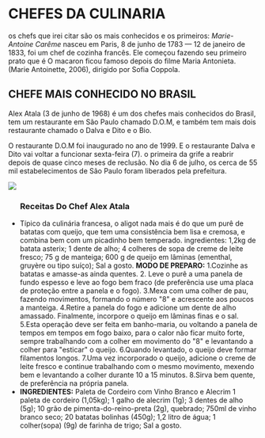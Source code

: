 <!DOCTYPE html>
<html lang="pt-br">
<head>
    <meta charset="UTF-8">
    <meta http-equiv="X-UA-Compatible" content="IE=edge">
    <meta name="viewport" content="width=device-width, initial-scale=1.0">
    <title>chefs.culinarios</title>
    <link rel="stylesheet" href="index.css">
</head>
<body>
    <h1>CHEFES DA CULINARIA</h1>
    <p> os chefs que irei citar são os mais conhecidos e os primeiros: <em>Marie-Antoine Carême</em> nasceu em Paris, 8 de junho de 1783 — 12 de janeiro de 1833,
     foi um chef de cozinha francês. Ele começou fazendo seu primeiro prato que é O macaron ficou famoso depois do filme Maria Antonieta.
    (Marie Antoinette, 2006), dirigido por Sofia Coppola.</p> 
      <h2>CHEFE MAIS CONHECIDO NO BRASIL</h2>
    <p>Alex Atala (3 de junho de 1968) é um dos chefes mais conhecidos do Brasil, tem um restaurante
        em São Paulo chamado D.O.M, e também tem mais dois restaurante chamado o Dalva e Dito e o Bio.</p>
        <p> O restaurante D.O.M foi inaugurado no ano de 1999. E o restaurante Dalva e Dito vai voltar a funcionar
sexta-feira (7).  o primeira da grife a reabrir depois de quase cinco meses de reclusão. 
No dia 6 de julho, os cerca de 55 mil estabelecimentos de São Paulo foram liberados pela prefeitura.</p>
<img src="download.jfif">
 <ul>
    <h3>Receitas Do Chef Alex Atala</h3>
    <li>Típico da culinária francesa, o aligot nada mais é do que um purê de batatas com queijo, que 
 tem uma consistência bem lisa e cremosa, e combina bem com um picadinho bem temperado.
ingredientes: 
1,2kg de batata asterix;
    1 dente de alho;
    4 colheres de sopa de creme de leite fresco;
    75 g de manteiga;
    600 g de queijo em lâminas (ementhal, gruyère ou tipo suíço);
    Sal a gosto.
    <strong>MODO DE PREPARO:</strong>
    1.Cozinhe as batatas e amasse-as ainda quentes.
    2. Leve o purê a uma panela de fundo espesso e leve ao fogo bem fraco (de preferência use uma placa de proteção entre a panela e o fogo).
    3.Mexa com uma colher de pau, fazendo movimentos, formando o número "8" e acrescente aos poucos a manteiga.
    4.Retire a panela do fogo e adicione um dente de alho amassado. Finalmente, incorpore o queijo em lâminas finas e o sal.
    5.Esta operação deve ser feita em banho-maria, ou voltando a panela de tempos em tempos em fogo baixo, para o calor não ficar muito forte, sempre trabalhando
    com a colher em movimento do "8" e levantando a colher para "esticar" o queijo.
    6.Quando levantado, o queijo deve formar filamentos longos.
    7.Uma vez incorporado o queijo, adicione o creme de leite fresco e continue trabalhando com o mesmo movimento, mexendo bem e levantando a colher durante 10
    a 15 minutos.
    8.Sirva bem quente, de preferência na própria panela.
    </li>
     <li> <strong>INGREDIENTES:</strong> Paleta de Cordeiro com Vinho Branco e Alecrim
    1 paleta de cordeiro (1,05kg);
    1 galho de alecrim (1g);
    3 dentes de alho (5g);
    10 grão de pimenta-do-reino-preta (2g), quebrado;
    750ml de vinho branco seco;
    20 batatas bolinhas (450g);
    1,2 litro de água;
    1 colher(sopa) (9g) de farinha de trigo;
    Sal a gosto.
</li>
    </ul>
</body>
</html>
